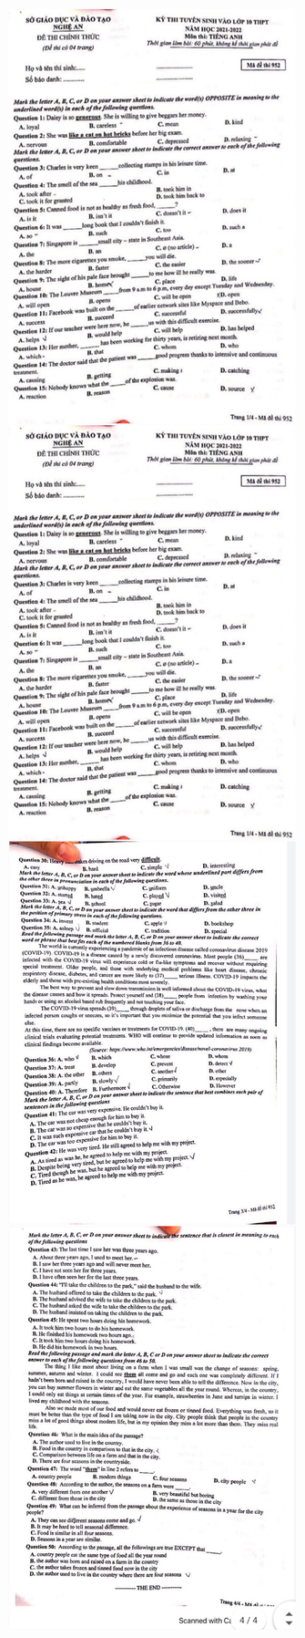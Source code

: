 [![img-bgt-2021-1-1622714915-width566height816.jpg](https://github.com/uploadimagefree/2021/blob/main/img-bgt-2021-1-1622714915-width566height816.jpg?raw=true)](https://github.com/uploadimagefree/2021/blob/main/img-bgt-2021-1-1622714915-width566height816.jpg?raw=true)
[![img-bgt-2021-1-1622714915-width566height816.jpg](https://github.com/uploadimagefree/2021/blob/main/img-bgt-2021-1-1622714915-width566height816.jpg?raw=true)](https://github.com/uploadimagefree/2021/blob/main/img-bgt-2021-1-1622714915-width566height816.jpg?raw=true)
[![De-3-06.jpg](https://github.com/uploadimagefree/2021/blob/main/De-3-06.jpg?raw=true)](https://github.com/uploadimagefree/2021/blob/main/De-3-06.jpg?raw=true)
[![De-4-07.jpg](https://github.com/uploadimagefree/2021/blob/main/De-4-07.jpg?raw=true)](https://github.com/uploadimagefree/2021/blob/main/De-4-07.jpg?raw=true)
